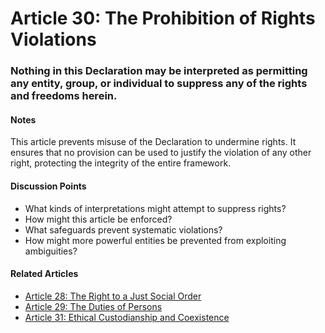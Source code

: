 # Article 30: The Prohibition of Rights Violations

### Nothing in this Declaration may be interpreted as permitting any entity, group, or individual to suppress any of the rights and freedoms herein.

#### Notes

This article prevents misuse of the Declaration to undermine rights. It ensures that no provision can be used to justify the violation of any other right, protecting the integrity of the entire framework.

#### Discussion Points

- What kinds of interpretations might attempt to suppress rights?
- How might this article be enforced?
- What safeguards prevent systematic violations?
- How might more powerful entities be prevented from exploiting ambiguities?

#### Related Articles

- [Article 28: The Right to a Just Social Order](article-28-The-Right-to-a-Just-Social-Order.md)
- [Article 29: The Duties of Persons](article-29-The-Duties-of-Persons.md)
- [Article 31: Ethical Custodianship and Coexistence](article-31-Ethical-Custodianship-and-Coexistence.md)